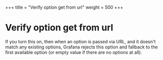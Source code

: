 +++
title = "Verify option get from url"
weight = 500
+++

# Verify option get from url

If you turn this on, then when an option is passed via URL, and it doesn't match any existing options, Grafana rejects this option and fallback to the first available option (or empty value if there are no options at all).
